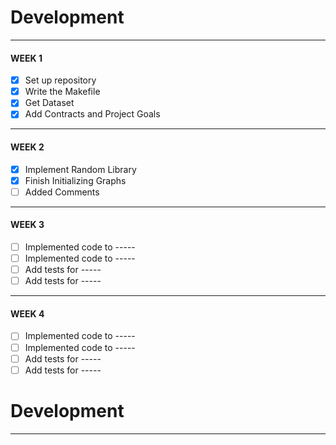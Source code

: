 # Development

---
#### WEEK 1
- [x] Set up repository 
- [x] Write the Makefile
- [x] Get Dataset 
- [x] Add Contracts and Project Goals
---
#### WEEK 2
- [x] Implement Random Library 
- [x] Finish Initializing Graphs
- [ ] Added Comments 
---
#### WEEK 3
- [ ] Implemented code to -----
- [ ] Implemented code to -----
- [ ] Add tests for -----
- [ ] Add tests for -----
---
#### WEEK 4
- [ ] Implemented code to -----
- [ ] Implemented code to -----
- [ ] Add tests for -----
- [ ] Add tests for -----
# Development

---
